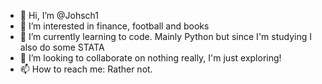 - 👋 Hi, I’m @Johsch1
- 👀 I’m interested in finance, football and books
- 🌱 I’m currently learning to code. Mainly Python but since I'm studying I also do some STATA
- 💞️ I’m looking to collaborate on nothing really, I'm just exploring!
- 📫 How to reach me: Rather not.

<!---
Johsch1/Johsch1 is a ✨ special ✨ repository because its `README.md` (this file) appears on your GitHub profile.
You can click the Preview link to take a look at your changes.
--->
